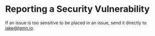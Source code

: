 # Reporting a Security Vulnerability

If an issue is too sensitive to be placed in an issue, send it directly to <jake@lgmn.io>.
